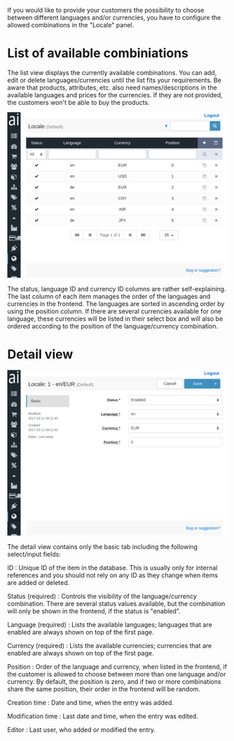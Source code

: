 If you would like to provide your customers the possibility to choose between different languages and/or currencies, you have to configure the allowed combinations in the "Locale" panel.

# List of available combiniations

The list view displays the currently available combinations. You can add, edit or delete languages/currencies until the list fits your requirements. Be aware that products, attributes, etc. also need names/descriptions in the available languages and prices for the currencies. If they are not provided, the customers won't be able to buy the products.

![Locale list view](Admin-locale-list.png)

The status, language ID and currency ID columns are rather self-explaining. The last column of each item manages the order of the languages and currencies in the frontend. The languages are sorted in ascending order by using the position column. If there are several currencies available for one language, these currencies will be listed in their select box and will also be ordered according to the position of the language/currency combination.

# Detail view

![Locale detail view](Admin-locale-detail.png)

The detail view contains only the basic tab including the following select/input fields:

ID
: Unique ID of the item in the database. This is usually only for internal references and you should not rely on any ID as they change when items are added or deleted.

Status (required)
: Controls the visibility of the language/currency combination. There are several status values available, but the combination will only be shown in the frontend, if the status is "enabled".

Language (required)
: Lists the available languages; languages that are enabled are always shown on top of the first page.

Currency (required)
: Lists the available currencies; currencies that are enabled are always shown on top of the first page.

Position
: Order of the language and currency, when listed in the frontend, if the customer is allowed to choose between more than one language and/or currency. By default, the position is zero, and if two or more combinations share the same position, their order in the frontend will be random.

Creation time
: Date and time, when the entry was added.

Modification time
: Last date and time, when the entry was edited.

Editor
: Last user, who added or modified the entry.
